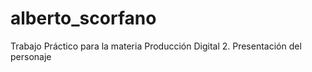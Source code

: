 # alberto_scorfano
Trabajo Práctico para la materia Producción Digital 2. Presentación del personaje
